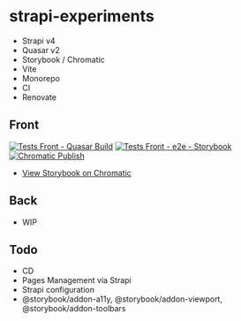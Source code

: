 # strapi-experiments
- Strapi v4
- Quasar v2
- Storybook / Chromatic
- Vite
- Monorepo
- CI
- Renovate

## Front
[![Tests Front - Quasar Build](https://github.com/jclaveau/strapi-experiments/actions/workflows/tests-frontend-build.yml/badge.svg)](https://github.com/jclaveau/strapi-experiments/actions/workflows/tests-frontend-build.yml)
[![Tests Front - e2e - Storybook](https://github.com/jclaveau/strapi-experiments/actions/workflows/tests-frontend-e2e-storybook.yml/badge.svg)](https://github.com/jclaveau/strapi-experiments/actions/workflows/tests-frontend-e2e-storybook.yml)
[![Chromatic Publish](https://github.com/jclaveau/strapi-experiments/actions/workflows/chromatic.yml/badge.svg)](https://github.com/jclaveau/strapi-experiments/actions/workflows/chromatic.yml)

- [View Storybook on Chromatic](https://www.chromatic.com/builds?appId=62bdac37c4fd6b40efefd567)

## Back
- WIP

## Todo
- CD
- Pages Management via Strapi
- Strapi configuration
- @storybook/addon-a11y, @storybook/addon-viewport, @storybook/addon-toolbars